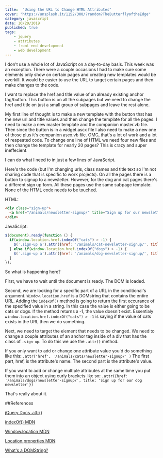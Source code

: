 ```yaml
---
title:  "Using the URL to Change HTML Attributes" 
cover: "https://unsplash.it/1152/300/?random?TheButterflyoftheEdge"
category: javascript
date: 10/29/2019
published: true
tags:
    - jquery
    - attributes
    - front-end development
    - web development
---
```


I don't use a whole lot of JavaScript on a day-to-day basis. This week was an exception. There were a couple occasions I had to make sure some elements only show on certain pages and creating new templates would be overkill. It would be easier to use the URL to target certain pages and then make changes to the code.

I want to replace the href and title value of an already existing anchor tag/button. This button is on all the subpages but we need to change the href and title on just a small group of subpages and leave the rest alone.

My first line of thought is to make a new template with the button that has the new url and title values and then change the template for all the pages. I need to make a new master template and the companion master.vb file. Then since the button is in a widget.ascx file I also need to make a new one of those plus it's companion ascx.vb file. OMG, that's a lot of work and a lot of reapeated code. To change one line of HTML we need four new files and then change the template for nearly 20 pages? This is crazy and super ineffecient.

I can do what I need to in just a few lines of JavaScript. 

Here's the code (but I'm changing urls, class names and title text so I'm not sharing code that is specific to work projects). On all the pages there is a button to signup to a newsletter. However, for the dog and cat pages there's a different sign up form. All these pages use the same subpage template. None of the HTML code needs to be touched.

HTML:

```html
<div class="sign-up">
  <a href="/animals/newsletter-signup/" title="Sign up for our newsletter">Newsletter Signup</a>
</div>
```

JavaScript:

```javascript
$(document).ready(function () {
  if(window.location.href.indexOf("cats") > -1) {
    $('.sign-up a').attr({href: '/animals/cat-newsletter-signup/', title: 'Sign up for our cat newsletter'});
  } else if(window.location.href.indexOf("dogs") > -1) {
    $('.sign-up a').attr({href: '/animals/dog-newsletter-signup/', title: 'Sign up for our dog newsletter'});
  }
});
```

So what is happening here?

First, we have to wait until the document is ready. The DOM is loaded. 

Second, we are looking for a specific part of a URL in the conditional's argument. `Window.location.href` is a DOMstring that contains the entire URL. Adding the `indexOf()` method is going to return the first occurance of the specified value in a string. In this case the value is either going to be cats or dogs. If the method returns a -1, the value doesn't exist. Essentialy `window.location.href.indexOf("cats") > -1` is saying if the value of cats exists in the URL then we do something.

Next, we need to target the element that needs to be changed. We need to change a couple attributes of an anchor tag inside of a div that has the class of `.sign-up`. To do this we use the `.attr()` method.

If you only want to add or change one attribute value you'd do something like this:
`.attr('href', '/animals/cats/newsletter-signup/' )`
The first part, href, is the attribute's name. The second part is the attribute's value.

If you want to add or change multiple attributes at the same time you put them into an object using curly brackets like so:
`.attr({href: '/animals/dogs/newsletter-signup/', title: 'Sign up for our dog newsletter'})`

That's really about it. 

##References

[jQuery Docs .attr()](https://api.jquery.com/attr/)

[indexOf() MDN](https://developer.mozilla.org/en-US/docs/Web/JavaScript/Reference/Global_Objects/Array/indexOf)

[Window.location MDN](https://developer.mozilla.org/en-US/docs/Web/API/Window/location)

[Location properties MDN](https://developer.mozilla.org/en-US/docs/Web/API/Location)

[What's a DOMString?](https://developer.mozilla.org/en-US/docs/Web/API/DOMString)
